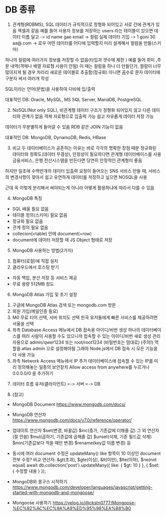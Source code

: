 # DB 종류
1. 관계형(RDBMS), SQL
데이터가 규칙적으로 정형화 되어있고 서로 간에 관계가 있음
엑셀과 같음
예를 들어 사용자 정보를 저장하는 users 라는 테이블이 있으면
데이터 이름 달고 -> id name gae email -> 컬럼
실제 데이터 기입 -> 1 goni 30 aa@.com -> 로우
어떤 데이터를 어디에 입력할지 미리 설계해서 컬럼을 만듦(스키마)

하나의 컬럼에 여러가지 정보를 저장할 수 없음(타입과 갯수에 제한 )
예를 들어 취미 ,주문 내역(객체나 배열 자료형 사용이 안됨)
이 때는 컬럼을 하나 더 만들던가, 컬럼이 너무 많아지게 될 경우 차라리 새로운 테이블로 추출함(정규화)
아니면 꼼수로 문자 데이터에 구분자 써서 여러개 작성

SQL이라는 언어(문법)을 사용하여 디비에 입/출력

대표적인 DB: Oracle, MySQL, MS SQL Server, MariaDB, PostgreSQL

2. NoSQL(Not only SQL), 비관계형
데이터 구조가 정형화 되어있지 않고 다른 데이터와 관계가 없음
객체 자료형으로 입출력 가능
쉽고 자유롭게 데이터 저장 가능

데이터가 무분별하게 들어갈 수 있음
RDB 같은 JOIN 기능이 없음

대표적인 DB: MongoDB, DynamoDB, Redis, HBase

3. 비교
두 데이터베이스가 공존하는 이유는 바로 각각의 명확한 장점 때문
정규화된 데이터와 정확도(데이터 무결성), 안정성이 필요하다면 관계형 데이터베이스를 사용
금융서비스, 은행 전산시스템을 만든다면 당연히 안정적인 관계형이 좋음

하지만 일초에 수백만개의 데이터 입출력 요청이 들어오는 SNS 서비스 만들 때,
서비스의 변경사항이 잦아서 쉽고 유연하게 데이터를 저장하고 싶으면 NOSQL을 사용

근데 꼭 이렇게 분리해서 써야되는게 아니라 어떻게 활용하냐에 따라서 다를 수 있음

4. MongoDB 특징
- SQL 배울 필요 없음
- 테이블 정의(스키마) 필요 없음
- 정규화 필요 없음
- 관계 정의 필요 없음
- collecion(=table) 안에 document(=row)
- document에 데이터 저장할 때 JS Object 형태로 저장

5. MongoDB 사용하는 방법(2가지)
1) 컴퓨터(로컬)에 직접 설치
2) 클라우드에서 호스팅 받기
- 자동 백업, 분산 저장 등 서비스 제공
- 무료 용량 512MB 정도

6. MongoDB Atlas 가입 및 초기 설정
1) 구글에 MongoDB Atlas 검색 또는 mongodb.com 방문
2) 회원 가입(메일인증 필요)
3) M0 무료 티어 선택, 서버 위치도 선택
한국 유저들에게 빠른 서비스를 제공하려면 서울을 선택
4) 좌측 Database Access 메뉴에서 DB 접속용 아이디/비번 생성
하나의 데이터베이스를 여러 사람이 사용할 수도 있으니까
접속할 수 있는 아이디/비번 새로 생성
관리자용으로 admin/qwer1234  또는 root/root1234  (비밀번호는 맘대로)
(주의!) 역할을 atlas admin 으로 설정해야됨
그래야 Node.js에서 DB 접속 시 모든 기능을 다 사용 가능
5) 좌측 Network Access 메뉴에서 IP 추가
데이터베이스에 접속할 수 있는 IP를 미리 정의해놓는 일종의 보안장치
Allow access from anywhere를 누르거나 0.0.0.0/0 을 추가하기

7. 데이터 흐름
유저(클라이언트) <-> 서버 <-> DB

8. (참고)
- MongoDB Document
https://www.mongodb.com/docs/
- MongoDB 연산자
https://www.mongodb.com/docs/v7.0/reference/operator/

- 업데이트 연산자
$set(변경, 바꿀값)
$inc(증가, 기존값에 더해줄 값)
그 외 연산자 (잘 안씀)
$mul(곱하기, 기존값에 곱해줄 값)
$unset(삭제, 기존 필드값 삭제)
$min(기존값보다 적을 때만 변경)
$rename(key값 이름 변경) 등

- 동시에 여러 document 수정은 updateMany()
like 항목이 10 이상인 document 전부 수정? 
비교 연산자: &gt(초과), $gte(이상), &lt(미만), $lte(이하), $ne(not equal)
await db.collection('post').updateMany({ like: { $gt: 10 } }, { 
  $set: {
    수정할 내용
  } 
});

- MongoDB와 몽구스 시작하기
https://www.mongodb.com/developer/languages/javascript/getting-started-with-mongodb-and-mongoose/
- Mongoose 사용하기
https://velog.io/@ckstn0777/Mongoose-%EC%82%AC%EC%9A%A9%ED%95%98%EA%B8%B0